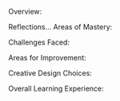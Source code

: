 Overview:

Reflections...
Areas of Mastery:

Challenges Faced:

Areas for Improvement:

Creative Design Choices:

Overall Learning Experience:
